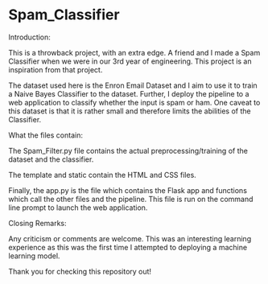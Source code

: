 # Spam_Classifier

Introduction:

This is a throwback project, with an extra edge. A friend and I made a Spam Classifier when we were in our 3rd year of engineering. This project is an inspiration from that project.

The dataset used here is the Enron Email Dataset and I aim to use it to train a Naive Bayes Classifier to the dataset. Further, I deploy the pipeline to a web application to classify whether the input is spam or ham.
One caveat to this dataset is that it is rather small and therefore limits the abilities of the Classifier.

What the files contain:

The Spam_Filter.py file contains the actual preprocessing/training of the dataset and the classifier.

The template and static contain the HTML and CSS files.

Finally, the app.py is the file which contains the Flask app and functions which call the other files and the pipeline. This file is run on the command line prompt to launch the web application.

Closing Remarks:

Any criticism or comments are welcome. This was an interesting learning experience as this was the first time I attempted to deploying a machine learning model.

Thank you for checking this repository out!
